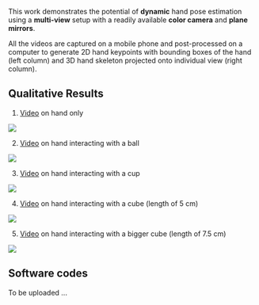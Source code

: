 This work demonstrates the potential of **dynamic** hand pose estimation using a **multi-view** setup with a readily available **color camera** and **plane mirrors**.

All the videos are captured on a mobile phone and post-processed on a computer to generate 2D hand keypoints with bounding boxes of the hand (left column) and 3D hand skeleton projected onto individual view (right column).

## Qualitative Results

1) [Video](https://www.youtube.com/embed/X8sVhl8Wswk) on hand only
<img src="video/hand_only.gif">

2) [Video](https://www.youtube.com/embed/wcudUoM_ZcQ) on hand interacting with a ball
<img src="video/hand_with_ball.gif">

3) [Video](https://www.youtube.com/embed/37z8yIOd7GM) on hand interacting with a cup
<img src="video/hand_with_cup.gif">

4) [Video](https://www.youtube.com/embed/VhW-38FZN6Y) on hand interacting with a cube (length of 5 cm)
<img src="video/hand_with_cube_small.gif">

5) [Video](https://www.youtube.com/embed/QxNZqGyWXUo) on hand interacting with a bigger cube (length of 7.5 cm)
<img src="video/hand_with_cube_big.gif">

## Software codes
To be uploaded ...
